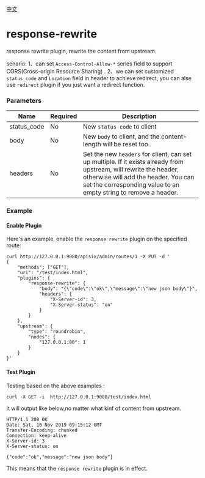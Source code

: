 <!--
#
# Licensed to the Apache Software Foundation (ASF) under one or more
# contributor license agreements.  See the NOTICE file distributed with
# this work for additional information regarding copyright ownership.
# The ASF licenses this file to You under the Apache License, Version 2.0
# (the "License"); you may not use this file except in compliance with
# the License.  You may obtain a copy of the License at
#
#     http://www.apache.org/licenses/LICENSE-2.0
#
# Unless required by applicable law or agreed to in writing, software
# distributed under the License is distributed on an "AS IS" BASIS,
# WITHOUT WARRANTIES OR CONDITIONS OF ANY KIND, either express or implied.
# See the License for the specific language governing permissions and
# limitations under the License.
#
-->

[中文](response-rewrite-cn.md)
# response-rewrite

response rewrite plugin, rewrite the content from upstream.

senario:
1、can set `Access-Control-Allow-*` series field to support CORS(Cross-origin Resource Sharing) .
2、we can set customized `status_code` and `Location` field in header to achieve redirect, you can alse use `redirect` plugin if you just want a redirect function.

### Parameters
|Name    |Required|Description|
|-------         |-----|------|
|status_code   |No| New `status code` to client|
|body          |No| New `body` to client, and the content-length will be reset too.|
|headers             |No| Set the new `headers` for client, can set up multiple. If it exists already from upstream, will rewrite the header, otherwise will add the header. You can set the corresponding value to an empty string to remove a header. |

### Example

#### Enable Plugin
Here's an example, enable the `response rewrite` plugin on the specified route:

```shell
curl http://127.0.0.1:9080/apisix/admin/routes/1 -X PUT -d '
{
    "methods": ["GET"],
    "uri": "/test/index.html",
    "plugins": {
        "response-rewrite": {
            "body": "{\"code\":\"ok\",\"message\":\"new json body\"}",
            "headers": {
                "X-Server-id": 3,
                "X-Server-status": "on"
            }
        }
    },
    "upstream": {
        "type": "roundrobin",
        "nodes": {
            "127.0.0.1:80": 1
        }
    }
}'
```

#### Test Plugin
Testing based on the above examples :
```shell
curl -X GET -i  http://127.0.0.1:9080/test/index.html
```

It will output like below,no matter what kinf of content from upstream.
```
HTTP/1.1 200 OK
Date: Sat, 16 Nov 2019 09:15:12 GMT
Transfer-Encoding: chunked
Connection: keep-alive
X-Server-id: 3
X-Server-status: on

{"code":"ok","message":"new json body"}
```

This means that the `response rewrite` plugin is in effect.
